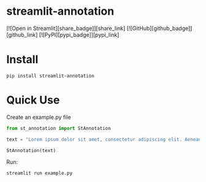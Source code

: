 # streamlit-annotation

[![Open in Streamlit][share_badge]][share_link] [![GitHub][github_badge]][github_link] [![PyPI][pypi_badge]][pypi_link]

# Install

```
pip install streamlit-annotation
```

# Quick Use

Create an example.py file

```python
from st_annotation import StAnnotation

text = "Lorem ipsum dolor sit amet, consectetur adipiscing elit. Aenean et hendrerit orci. Praesent auctor malesuada lobortis. Suspendisse ac elit bibendum, congue tellus vel, ornare ipsum. Mauris at tellus in turpis aliquet cursus."

StAnnotation(text)
```

Run:

```
streamlit run example.py
```
